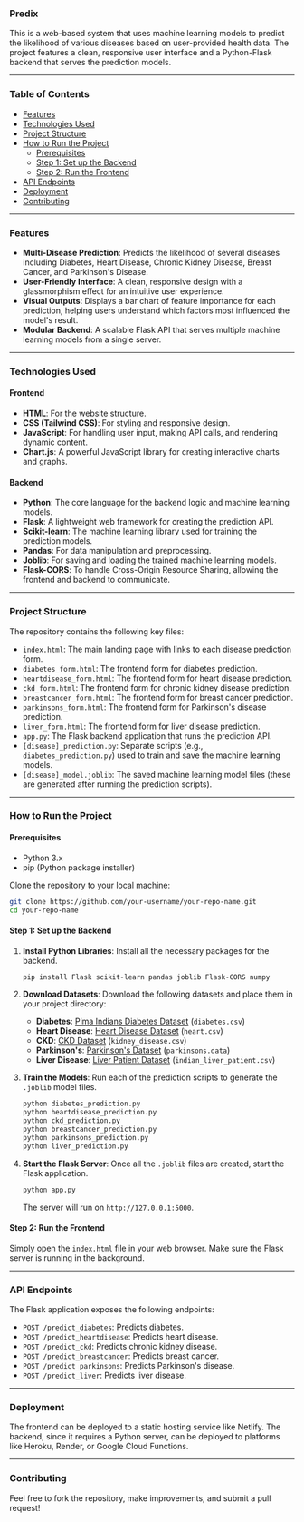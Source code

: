 ### **Predix**

This is a web-based system that uses machine learning models to predict the likelihood of various diseases based on user-provided health data. The project features a clean, responsive user interface and a Python-Flask backend that serves the prediction models.

-----

### **Table of Contents**

  * [Features](https://www.google.com/search?q=%23features)
  * [Technologies Used](https://www.google.com/search?q=%23technologies-used)
  * [Project Structure](https://www.google.com/search?q=%23project-structure)
  * [How to Run the Project](https://www.google.com/search?q=%23how-to-run-the-project)
      * [Prerequisites](https://www.google.com/search?q=%23prerequisites)
      * [Step 1: Set up the Backend](https://www.google.com/search?q=%23step-1-set-up-the-backend)
      * [Step 2: Run the Frontend](https://www.google.com/search?q=%23step-2-run-the-frontend)
  * [API Endpoints](https://www.google.com/search?q=%23api-endpoints)
  * [Deployment](https://www.google.com/search?q=%23deployment)
  * [Contributing](https://www.google.com/search?q=%23contributing)

-----

### **Features**

  * **Multi-Disease Prediction**: Predicts the likelihood of several diseases including Diabetes, Heart Disease, Chronic Kidney Disease, Breast Cancer, and Parkinson's Disease.
  * **User-Friendly Interface**: A clean, responsive design with a glassmorphism effect for an intuitive user experience.
  * **Visual Outputs**: Displays a bar chart of feature importance for each prediction, helping users understand which factors most influenced the model's result.
  * **Modular Backend**: A scalable Flask API that serves multiple machine learning models from a single server.

-----

### **Technologies Used**

#### **Frontend**

  * **HTML**: For the website structure.
  * **CSS (Tailwind CSS)**: For styling and responsive design.
  * **JavaScript**: For handling user input, making API calls, and rendering dynamic content.
  * **Chart.js**: A powerful JavaScript library for creating interactive charts and graphs.

#### **Backend**

  * **Python**: The core language for the backend logic and machine learning models.
  * **Flask**: A lightweight web framework for creating the prediction API.
  * **Scikit-learn**: The machine learning library used for training the prediction models.
  * **Pandas**: For data manipulation and preprocessing.
  * **Joblib**: For saving and loading the trained machine learning models.
  * **Flask-CORS**: To handle Cross-Origin Resource Sharing, allowing the frontend and backend to communicate.

-----

### **Project Structure**

The repository contains the following key files:

  * `index.html`: The main landing page with links to each disease prediction form.
  * `diabetes_form.html`: The frontend form for diabetes prediction.
  * `heartdisease_form.html`: The frontend form for heart disease prediction.
  * `ckd_form.html`: The frontend form for chronic kidney disease prediction.
  * `breastcancer_form.html`: The frontend form for breast cancer prediction.
  * `parkinsons_form.html`: The frontend form for Parkinson's disease prediction.
  * `liver_form.html`: The frontend form for liver disease prediction.
  * `app.py`: The Flask backend application that runs the prediction API.
  * `[disease]_prediction.py`: Separate scripts (e.g., `diabetes_prediction.py`) used to train and save the machine learning models.
  * `[disease]_model.joblib`: The saved machine learning model files (these are generated after running the prediction scripts).

-----

### **How to Run the Project**

#### **Prerequisites**

  * Python 3.x
  * pip (Python package installer)

Clone the repository to your local machine:

```bash
git clone https://github.com/your-username/your-repo-name.git
cd your-repo-name
```

#### **Step 1: Set up the Backend**

1.  **Install Python Libraries**: Install all the necessary packages for the backend.

    ```bash
    pip install Flask scikit-learn pandas joblib Flask-CORS numpy
    ```

2.  **Download Datasets**: Download the following datasets and place them in your project directory:

      * **Diabetes**: [Pima Indians Diabetes Dataset](https://www.kaggle.com/datasets/mathchi/diabetes-data-set) (`diabetes.csv`)
      * **Heart Disease**: [Heart Disease Dataset](https://www.kaggle.com/datasets/johnsmith88/heart-disease-dataset) (`heart.csv`)
      * **CKD**: [CKD Dataset](https://www.kaggle.com/datasets/mansoordaku/ckdisease) (`kidney_disease.csv`)
      * **Parkinson's**: [Parkinson's Dataset](https://www.kaggle.com/datasets/vikasukani/parkinsons-disease-data-set) (`parkinsons.data`)
      * **Liver Disease**: [Liver Patient Dataset](https://www.kaggle.com/datasets/uciml/indian-liver-patient-records) (`indian_liver_patient.csv`)

3.  **Train the Models**: Run each of the prediction scripts to generate the `.joblib` model files.

    ```bash
    python diabetes_prediction.py
    python heartdisease_prediction.py
    python ckd_prediction.py
    python breastcancer_prediction.py
    python parkinsons_prediction.py
    python liver_prediction.py
    ```

4.  **Start the Flask Server**: Once all the `.joblib` files are created, start the Flask application.

    ```bash
    python app.py
    ```

    The server will run on `http://127.0.0.1:5000`.

#### **Step 2: Run the Frontend**

Simply open the `index.html` file in your web browser. Make sure the Flask server is running in the background.

-----

### **API Endpoints**

The Flask application exposes the following endpoints:

  * `POST /predict_diabetes`: Predicts diabetes.
  * `POST /predict_heartdisease`: Predicts heart disease.
  * `POST /predict_ckd`: Predicts chronic kidney disease.
  * `POST /predict_breastcancer`: Predicts breast cancer.
  * `POST /predict_parkinsons`: Predicts Parkinson's disease.
  * `POST /predict_liver`: Predicts liver disease.

-----

### **Deployment**

The frontend can be deployed to a static hosting service like Netlify. The backend, since it requires a Python server, can be deployed to platforms like Heroku, Render, or Google Cloud Functions.

-----

### **Contributing**

Feel free to fork the repository, make improvements, and submit a pull request\!
